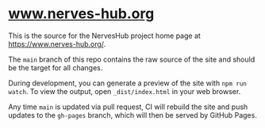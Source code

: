 # www.nerves-hub.org

This is the source for the NervesHub project home page at https://www.nerves-hub.org/.

The `main` branch of this repo contains the raw source of the site and should be the target for all changes.

During development, you can generate a preview of the site with `npm run watch`. To view the output, open `_dist/index.html` in your web browser.

Any time `main` is updated via pull request, CI will rebuild the site and push updates to the `gh-pages` branch, which will then be served by GitHub Pages.
